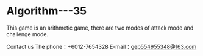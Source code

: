 # Algorithm---35
This game is an arithmetic game, there are two modes of attack mode and challenge mode.

Contact us
The phone：+6012-7654328
E-mail：gep554955348@163.com

